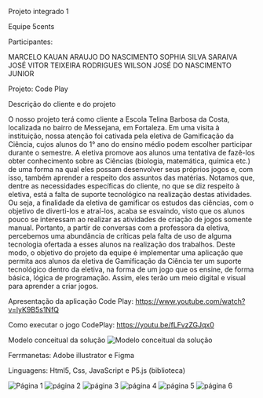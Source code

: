 Projeto integrado 1

Equipe 5cents

Participantes:

MARCELO KAUAN ARAUJO DO NASCIMENTO 
SOPHIA SILVA SARAIVA 
JOSÉ VITOR TEIXEIRA RODRIGUES 
WILSON JOSÉ DO NASCIMENTO JUNIOR 


Projeto: Code Play


Descrição do cliente e do projeto

O nosso projeto terá como cliente a Escola Telina Barbosa da Costa, localizada no bairro de Messejana, em Fortaleza. Em uma visita à instituição, nossa atenção foi cativada pela eletiva de Gamificação da Ciência, cujos alunos do 1° ano do ensino médio podem escolher participar durante o semestre. A eletiva promove aos alunos uma tentativa de fazê-los obter conhecimento sobre as Ciências (biologia, matemática, química etc.) de uma forma na qual eles possam desenvolver seus próprios jogos e, com isso, também aprender a respeito dos assuntos das matérias.
Notamos que, dentre as necessidades específicas do cliente, no que se diz respeito à eletiva, está a falta de suporte tecnológico na realização destas atividades. Ou seja, a finalidade da eletiva de gamificar os estudos das ciências, com o objetivo de diverti-los e atraí-los, acaba se esvaindo, visto que os alunos pouco se interessam ao realizar as atividades de criação de jogos somente manual. Portanto, a partir de conversas com a professora da eletiva, percebemos uma abundância de críticas pela falta de uso de alguma tecnologia ofertada a esses alunos na realização dos trabalhos.
Deste modo, o objetivo do projeto da equipe é implementar uma aplicação que permita aos alunos da eletiva de Gamificação da Ciência ter um suporte tecnológico dentro da eletiva, na forma de um jogo que os ensine, de forma básica, lógica de programação. Assim, eles terão um meio digital e visual para aprender a criar jogos.

Apresentação da aplicação Code Play:
https://www.youtube.com/watch?v=lyK9B5s1NfQ

Como executar o jogo CodePlay:
https://youtu.be/fLFvzZGJqx0

Modelo conceitual da solução
![Modelo conceitual da solução](https://user-images.githubusercontent.com/105827097/178889437-3b0e010f-e13e-4f38-9bc8-f6ccc35a05c4.jpeg)



Ferrmanetas:
Adobe illustrator e Figma

Linguagens:
Html5, Css, JavaScript e P5.js (biblioteca)


![Página 1](https://user-images.githubusercontent.com/105827097/178882725-bd7fbd4f-0bed-4980-ae1e-72bbb2cff4c9.png)
![página 2](https://user-images.githubusercontent.com/105827097/178882741-4dfcec3d-fa46-426c-97e3-1028379539ae.png)
![página 3](https://user-images.githubusercontent.com/105827097/178882756-d170ca2a-dafd-478f-a4cb-4619d67d2dd6.png)
![página 4](https://user-images.githubusercontent.com/105827097/178885950-99bd0171-051d-43c7-93ec-41094584309b.png)
![página 5](https://user-images.githubusercontent.com/105827097/178882787-c8d5d0da-28d5-4ef7-845b-9e8de516669a.png)
![página 6](https://user-images.githubusercontent.com/105827097/178882855-cb4b9fe6-ed1b-4bcd-b009-60db77ecfb34.png)
